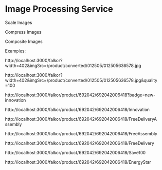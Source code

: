 # Image Processing Service


Scale Images

Compress Images

Composite Images


Examples:

http://localhost:3000/falkor?width=402&imgSrc=/product/converted/012505/012505636578.jpg

http://localhost:3000/falkor?width=402&imgSrc=/product/converted/012505/012505636578.jpg&quality=100

http://localhost:3000/falkor/product/692042/692042006418?badge=new-innovation

http://localhost:3000/falkor/product/692042/692042006418/Innovation

http://localhost:3000/falkor/product/692042/692042006418/FreeDeliveryAssembly

http://localhost:3000/falkor/product/692042/692042006418/FreeAssembly

http://localhost:3000/falkor/product/692042/692042006418/FreeDelivery

http://localhost:3000/falkor/product/692042/692042006418/Save100

http://localhost:3000/falkor/product/692042/692042006418/EnergyStar